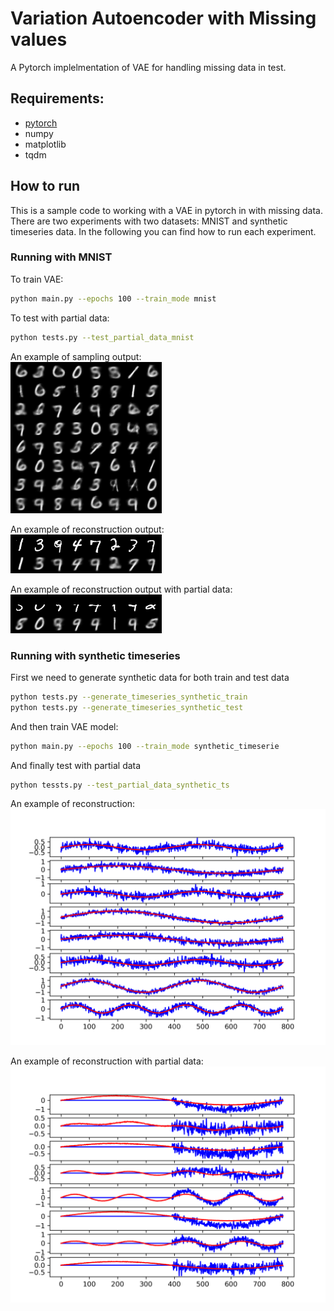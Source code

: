 # Variation Autoencoder with Missing values

A Pytorch implelmentation of VAE for handling missing data in test.

## Requirements:
* [pytorch](http://pytorch.org/)
* numpy
* matplotlib
* tqdm


## How to run

This is a sample code to working with a VAE in pytorch in with missing data. There are two experiments with two datasets: MNIST and synthetic timeseries data. In the following you can find how to run each experiment.

### Running with MNIST
To train VAE:
```bash
python main.py --epochs 100 --train_mode mnist
```
To test with partial data:
```bash
python tests.py --test_partial_data_mnist
```


An example of sampling output:  
![Samples output](./results/mnist/sampling-50.png)  

An example of reconstruction output:  
![Reconstruct output](./results/mnist/reconstruction-50.png)

An example of reconstruction output with partial data:  
![Reconstruct partial output](./results/mnist/partials-50.png)

### Running with synthetic timeseries
First we need to generate synthetic data for both train and test data
```bash
python tests.py --generate_timeseries_synthetic_train
python tests.py --generate_timeseries_synthetic_test
```
And then train VAE model:
```bash
python main.py --epochs 100 --train_mode synthetic_timeserie
```
And finally test with partial data
```bash
python tessts.py --test_partial_data_synthetic_ts
```

An example of reconstruction:  
![Reconstruct output](./results/synthetic_timeseries/timeseries-reconstruction-50.png)

An example of reconstruction with partial data:
![Reconstruct with prtial data output](./results/synthetic_timeseries/partials-timeseries-3.png)